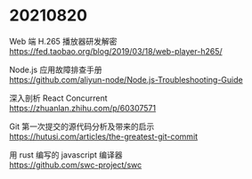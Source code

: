 # 20210820

Web 端 H.265 播放器研发解密  
https://fed.taobao.org/blog/2019/03/18/web-player-h265/

Node.js 应用故障排查手册  
https://github.com/aliyun-node/Node.js-Troubleshooting-Guide

深入剖析 React Concurrent  
https://zhuanlan.zhihu.com/p/60307571

Git 第一次提交的源代码分析及带来的启示  
https://hutusi.com/articles/the-greatest-git-commit

用 rust 编写的 javascript 编译器  
https://github.com/swc-project/swc
